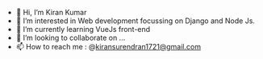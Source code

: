 - 👋 Hi, I’m Kiran Kumar
- 👀 I’m interested in Web development focussing on Django and Node Js.
- 🌱 I’m currently learning VueJs front-end
- 💞️ I’m looking to collaborate on ...
- 📫 How to reach me : @kiransurendran1721@gmail.com

<!---
kirankumar479/kirankumar479 is a ✨ special ✨ repository because its `README.md` (this file) appears on your GitHub profile.
You can click the Preview link to take a look at your changes.
--->
